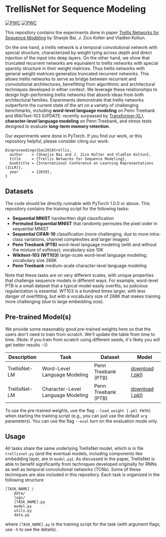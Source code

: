 # TrellisNet for Sequence Modeling

[![PWC](https://img.shields.io/endpoint.svg?url=https://paperswithcode.com/badge/trellis-networks-for-sequence-modeling/language-modelling-on-penn-treebank-character)](https://paperswithcode.com/sota/language-modelling-on-penn-treebank-character?p=trellis-networks-for-sequence-modeling)
[![PWC](https://img.shields.io/endpoint.svg?url=https://paperswithcode.com/badge/trellis-networks-for-sequence-modeling/language-modelling-on-wikitext-103)](https://paperswithcode.com/sota/language-modelling-on-wikitext-103?p=trellis-networks-for-sequence-modeling)

This repository contains the experiments done in paper [Trellis Networks for Sequence Modeling](https://arxiv.org/abs/1810.06682) by Shaojie Bai, J. Zico Kolter and Vladlen Koltun.



On the one hand, a trellis network is a temporal convolutional network with special structure, characterized by weight tying across depth and direct injection of the input into deep layers. On the other hand, we show that truncated recurrent networks are equivalent to trellis networks with special sparsity structure in their weight matrices. Thus trellis networks with general weight matrices generalize truncated recurrent networks. This allows trellis networks to serve as bridge between recurrent and convolutional architectures, benefitting from algorithmic and architectural techniques developed in either context. We leverage these relationships to design high-performing trellis networks that absorb ideas from both architectural families. Experiments demonstrate that trellis networks outperform the current state of the art on a variety of challenging benchmarks, including **word-level language modeling** on Penn Treebank and WikiText-103 (UPDATE: recently surpassed by [Transformer-XL](https://github.com/kimiyoung/transformer-xl)), **character-level language modeling** on Penn Treebank, and stress tests designed to evaluate **long-term memory retention**.


Our experiments were done in PyTorch. If you find our work, or this repository helpful, please consider citing our work:

```
@inproceedings{bai2018trellis,
  author    = {Shaojie Bai and J. Zico Kolter and Vladlen Koltun},
  title     = {Trellis Networks for Sequence Modeling},
  booktitle = {International Conference on Learning Representations (ICLR)},
  year      = {2019},
}
```


## Datasets

The code should be directly runnable with PyTorch 1.0.0 or above. This repository contains the training script for the following tasks:

- **Sequential MNIST** handwritten digit classification
- **Permuted Sequential MNIST** that randomly permutes the pixel order in sequential MNIST
- **Sequential CIFAR-10** classification (more challenging, due to more intra-class variations, channel complexities and larger images)
- **Penn Treebank (PTB)** word-level language modeling (with and without the mixture of softmax); vocabulary size 10K
- **Wikitext-103 (WT103)** large-scale word-level language modeling; vocabulary size 268K
- **Penn Treebank** medium-scale character-level language modeling

Note that these tasks are on very different scales, with unique properties that challenge sequence models in different ways. For example, word-level PTB is a small dataset that a typical model easily overfits, so judicious regularization is essential. WT103 is a hundred times larger, with less danger of overfitting, but with a vocabulary size of 268K that makes training more challenging (due to large embedding size).

## Pre-trained Model(s)

We provide some reasonably good pre-trained weights here so that the users don't need to train from scratch. We'll update the table from time to time. (Note: if you train from scratch using different seeds, it's likely you will get better results :-))

| Description   | Task              | Dataset             | Model                                                        |
| ------------- | ----------------- | ------------------- | ------------------------------------------------------------ |
| TrellisNet-LM | Word-Level Language Modeling | Penn Treebank (PTB) | [download (.pkl)](https://drive.google.com/file/d/1LZugAxuDUoYaybYLxVtSc8JMEOeNTxoL/view?usp=sharing) |
| TrellisNet-LM | Character-Level Language Modeling | Penn Treebank (PTB) | [download (.pkl)](https://drive.google.com/file/d/15gx7BwLLmheDNNC709u2VDDcEWtf7EDg/view?usp=sharing) |

To use the pre-trained weights, use the flag `--load_weight [.pkl PATH]` when starting the training script (e.g., you can just use the default `arg` parameters). You can use the flag `--eval` turn on the evaluation mode only.

## Usage

All tasks share the same underlying TrellisNet model, which is in file `trellisnet.py` (and the eventual models, including components like embedding layer, are in `model.py`). As discussed in the paper, TrellisNet is able to benefit significantly from techniques developed originally for RNNs as well as temporal convolutional networks (TCNs). Some of these techniques are also included in this repository. Each task is organized in the following structure:

```
[TASK_NAME] /
    data/
    logs/
    [TASK_NAME].py
    model.py
    utils.py
    data.py
```

where `[TASK_NAME].py` is the training script for the task (with argument flags; use `-h` to see the details).

